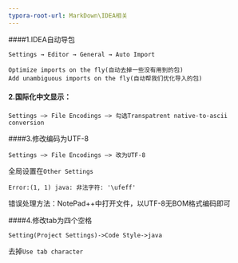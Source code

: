 ```yaml
---
typora-root-url: MarkDown\IDEA相关
---
```


####1.IDEA自动导包

`Settings → Editor → General → Auto Import` 

```
Optimize imports on the fly(自动去掉一些没有用到的包)
Add unambiguous imports on the fly(自动帮我们优化导入的包)
```

#### 2.国际化中文显示：

`Settings —> File Encodings —> 勾选Transpatrent native-to-ascii conversion`

####3.修改编码为UTF-8

`Settings —> File Encodings —> 改为UTF-8`

全局设置在`Other Settings`

```ejs
Error:(1, 1) java: 非法字符: '\ufeff'
```

错误处理方法：NotePad++中打开文件，以UTF-8无BOM格式编码即可

####4.修改tab为四个空格

`Setting(Project Settings)->Code Style->java`

去掉`Use tab character`

